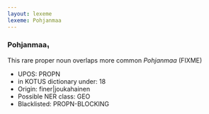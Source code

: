 ```yaml
---
layout: lexeme
lexeme: Pohjanmaa
---
```


###  Pohjanmaa₁

This rare proper noun overlaps more common *Pohjanmaa* (FIXME)
* UPOS:  PROPN
* in KOTUS dictionary under:  18
* Origin:  finer|joukahainen
* Possible NER class:  GEO
* Blacklisted:  PROPN-BLOCKING

